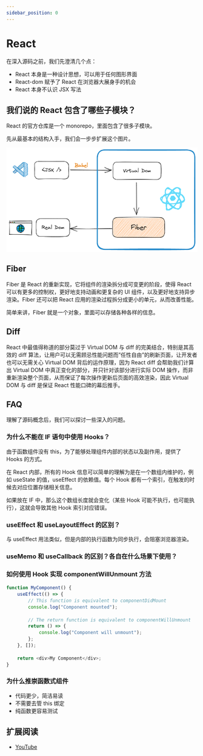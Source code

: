 ```yaml
---
sidebar_position: 0
---
```


# React

在深入源码之前，我们先澄清几个点：

-   React 本身是一种设计思想，可以用于任何图形界面
-   React-dom 赋予了 React 在浏览器大展身手的机会
-   React 本身不认识 JSX 写法

## 我们说的 React 包含了哪些子模块？

React 的官方仓库是一个 monorepo，里面包含了很多子模块。

先从最基本的结构入手，我们会一步步扩展这个图片。

![](./images//react_0.png)

## Fiber

Fiber 是 React 的重新实现，它将组件的渲染拆分成可变更的阶段，使得 React 可以有更多的控制权，更好地支持动画和更复杂的 UI 组件，以及更好地支持异步渲染。Fiber 还可以把 React 应用的渲染过程拆分成更小的单元，从而改善性能。

简单来讲，Fiber 就是一个对象，里面可以存储各种各样的信息。

## Diff

React 中最值得称道的部分莫过于 Virtual DOM 与 diff 的完美结合，特别是其高效的 diff 算法，让用户可以无需顾忌性能问题而”任性自由”的刷新页面，让开发者也可以无需关心 Virtual DOM 背后的运作原理，因为 React diff 会帮助我们计算出 Virtual DOM 中真正变化的部分，并只针对该部分进行实际 DOM 操作，而非重新渲染整个页面，从而保证了每次操作更新后页面的高效渲染，因此 Virtual DOM 与 diff 是保证 React 性能口碑的幕后推手。

## FAQ

理解了源码概念后，我们可以探讨一些深入的问题。

### 为什么不能在 IF 语句中使用 Hooks？

由于函数组件没有 this，为了能够处理组件内部的状态以及副作用，提供了 Hooks 的方式。

在 React 内部，所有的 Hook 信息可以简单的理解为是在一个数组内维护的，例如 useState 的值，useEffect 的依赖值。每个 Hook 都有一个索引，在触发的时候去对应位置存储相关信息。

如果放在 IF 中，那么这个数组长度就会变化（某些 Hook 可能不执行，也可能执行），这就会导致其他 Hook 索引对应错误。

### useEffect 和 useLayoutEffect 的区别？

与 useEffect 用法类似，但是内部的执行函数为同步执行，会阻塞浏览器渲染。

### useMemo 和 useCallback 的区别？各自在什么场景下使用？

### 如何使用 Hook 实现 componentWillUnmount 方法

```js
function MyComponent() {
	useEffect(() => {
		// This function is equivalent to componentDidMount
		console.log("Component mounted");

		// The return function is equivalent to componentWillUnmount
		return () => {
			console.log("Component will unmount");
		};
	}, []);

	return <div>My Component</div>;
}
```

### 为什么推崇函数式组件

-   代码更少，简洁易读
-   不需要去管 this 绑定
-   纯函数更容易测试

## 扩展阅读

-   [YouTube](https://www.youtube.com/watch?v=1VVfMVQabx0)

